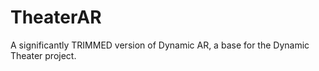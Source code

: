 # TheaterAR
A significantly TRIMMED version of Dynamic AR, a base for the Dynamic Theater project. 
